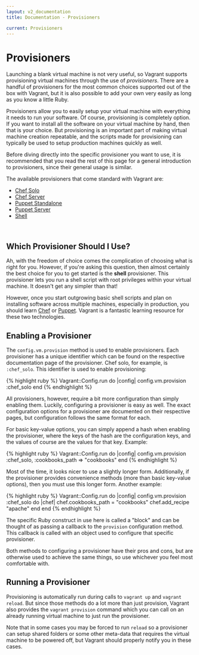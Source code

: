```yaml
---
layout: v2_documentation
title: Documentation - Provisioners

current: Provisioners
---
```

# Provisioners

Launching a blank virtual machine is not very useful, so Vagrant supports provisioning
virtual machines through the use of _provisioners_. There are a handful of provisioners
for the most common choices supported out of the box with Vagrant, but it is also
possible to add your own very easily as long as you know a little Ruby.

Provisioners allow you to easily setup your virtual machine with everything it
needs to run your software. Of course, provisioning is completely option. If you
want to install all the software on your virtual machine by hand, then that is your
choice. But provisioning is an important part of making virtual machine creation
repeatable, and the scripts made for provisioning can typically be used to setup
production machines quickly as well.

Before diving directly into the specific provisioner you want to use, it is recommended
that you read the rest of this page for a general introduction to provisioners, since
their general usage is similar.

The available provisioners that come standard with Vagrant are:

<ul>
	<li><a href="/v2/docs/provisioners/chef_solo.html">Chef Solo</a></li>
	<li><a href="/v2/docs/provisioners/chef_server.html">Chef Server</a></li>
	<li><a href="/v2/docs/provisioners/puppet.html">Puppet Standalone</a></li>
	<li><a href="/v2/docs/provisioners/puppet_server.html">Puppet Server</a></li>
	<li><a href="/v2/docs/provisioners/shell.html">Shell</a></li>
</ul>

<br />

## Which Provisioner Should I Use?

Ah, with the freedom of choice comes the complication of choosing
what is right for you. However, if you're asking this question, then almost
certainly the best choice for you to get started is the **shell** provisioner.
This provisioner lets you run a shell script with root privileges within your
virtual machine. It doesn't get any simpler than that!

However, once you start outgrowing basic shell scripts and plan on installing
software across multiple machines, especially in production, you should learn
[Chef](http://opscode.com/chef) or [Puppet](http://puppetlabs.com/puppet). Vagrant
is a fantastic learning resource for these two technologies.

## Enabling a Provisioner

The `config.vm.provision` method is used to enable provisioners. Each provisioner
has a unique identifier which can be found on the respective documentation page of
the provisioner. Chef solo, for example, is `:chef_solo`. This identifier is used
to enable provisioning:

{% highlight ruby %}
Vagrant::Config.run do |config|
  config.vm.provision :chef_solo
end
{% endhighlight %}

All provisioners, however, require a bit more configuration than simply enabling
them. Luckily, configuring a provisioner is easy as well. The exact configuration
options for a provisioner are documented on their respective pages, but configuration
follows the same format for each.

For basic key-value options, you can simply append a hash when enabling the provisioner,
where the keys of the hash are the configuration keys, and the values of course are
the values for that key. Example:

{% highlight ruby %}
Vagrant::Config.run do |config|
  config.vm.provision :chef_solo, :cookbooks_path => "cookbooks"
end
{% endhighlight %}

Most of the time, it looks nicer to use a slightly longer form. Additionally, if the
provisioner provides convenience methods (more than basic key-value options), then
you must use this longer form. Another example:

{% highlight ruby %}
Vagrant::Config.run do |config|
  config.vm.provision :chef_solo do |chef|
    chef.cookbooks_path = "cookbooks"
    chef.add_recipe "apache"
  end
end
{% endhighlight %}

The specific Ruby construct in use here is called a "block" and can be thought of
as passing a callback to the `provision` configuration method. This callback is
called with an object used to configure that specific provisioner.

Both methods to configuring a provisioner have their pros and cons, but are
otherwise used to achieve the same things, so use whichever you feel most
comfortable with.

## Running a Provisioner

Provisioning is automatically run during calls to `vagrant up` and `vagrant reload`.
But since those methods do a lot more than just provision, Vagrant also provides
the `vagrant provision` command which you can call on an already running virtual
machine to just run the provisioner.

Note that in some cases you may be forced to run `reload` so a provisioner can
setup shared folders or some other meta-data that requires the virtual machine
to be powered off, but Vagrant should properly notify you in these cases.
